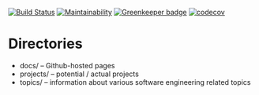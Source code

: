 [![Build Status](https://travis-ci.org/johntron/johntron.svg?branch=master)](https://travis-ci.org/johntron/johntron)
[![Maintainability](https://api.codeclimate.com/v1/badges/a6a94889cc58ffddd9a2/maintainability)](https://codeclimate.com/github/johntron/johntron/maintainability)
[![Greenkeeper badge](https://badges.greenkeeper.io/johntron/johntron.svg)](https://greenkeeper.io/)
[![codecov](https://codecov.io/gh/johntron/johntron/branch/master/graph/badge.svg)](https://codecov.io/gh/johntron/johntron)

# Directories

-   docs/ – Github-hosted pages
-   projects/ – potential / actual projects
-   topics/ – information about various software engineering related topics
